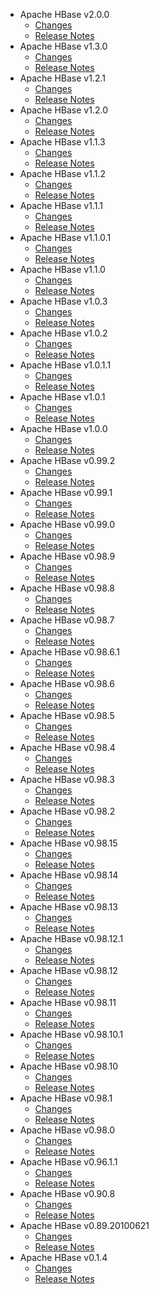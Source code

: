 
<!---
# Licensed to the Apache Software Foundation (ASF) under one
# or more contributor license agreements.  See the NOTICE file
# distributed with this work for additional information
# regarding copyright ownership.  The ASF licenses this file
# to you under the Apache License, Version 2.0 (the
# "License"); you may not use this file except in compliance
# with the License.  You may obtain a copy of the License at
#
#     http://www.apache.org/licenses/LICENSE-2.0
#
# Unless required by applicable law or agreed to in writing, software
# distributed under the License is distributed on an "AS IS" BASIS,
# WITHOUT WARRANTIES OR CONDITIONS OF ANY KIND, either express or implied.
# See the License for the specific language governing permissions and
# limitations under the License.
-->
* Apache HBase v2.0.0
    * [Changes](2.0.0/CHANGES.2.0.0.md)
    * [Release Notes](2.0.0/RELEASENOTES.2.0.0.md)
* Apache HBase v1.3.0
    * [Changes](1.3.0/CHANGES.1.3.0.md)
    * [Release Notes](1.3.0/RELEASENOTES.1.3.0.md)
* Apache HBase v1.2.1
    * [Changes](1.2.1/CHANGES.1.2.1.md)
    * [Release Notes](1.2.1/RELEASENOTES.1.2.1.md)
* Apache HBase v1.2.0
    * [Changes](1.2.0/CHANGES.1.2.0.md)
    * [Release Notes](1.2.0/RELEASENOTES.1.2.0.md)
* Apache HBase v1.1.3
    * [Changes](1.1.3/CHANGES.1.1.3.md)
    * [Release Notes](1.1.3/RELEASENOTES.1.1.3.md)
* Apache HBase v1.1.2
    * [Changes](1.1.2/CHANGES.1.1.2.md)
    * [Release Notes](1.1.2/RELEASENOTES.1.1.2.md)
* Apache HBase v1.1.1
    * [Changes](1.1.1/CHANGES.1.1.1.md)
    * [Release Notes](1.1.1/RELEASENOTES.1.1.1.md)
* Apache HBase v1.1.0.1
    * [Changes](1.1.0.1/CHANGES.1.1.0.1.md)
    * [Release Notes](1.1.0.1/RELEASENOTES.1.1.0.1.md)
* Apache HBase v1.1.0
    * [Changes](1.1.0/CHANGES.1.1.0.md)
    * [Release Notes](1.1.0/RELEASENOTES.1.1.0.md)
* Apache HBase v1.0.3
    * [Changes](1.0.3/CHANGES.1.0.3.md)
    * [Release Notes](1.0.3/RELEASENOTES.1.0.3.md)
* Apache HBase v1.0.2
    * [Changes](1.0.2/CHANGES.1.0.2.md)
    * [Release Notes](1.0.2/RELEASENOTES.1.0.2.md)
* Apache HBase v1.0.1.1
    * [Changes](1.0.1.1/CHANGES.1.0.1.1.md)
    * [Release Notes](1.0.1.1/RELEASENOTES.1.0.1.1.md)
* Apache HBase v1.0.1
    * [Changes](1.0.1/CHANGES.1.0.1.md)
    * [Release Notes](1.0.1/RELEASENOTES.1.0.1.md)
* Apache HBase v1.0.0
    * [Changes](1.0.0/CHANGES.1.0.0.md)
    * [Release Notes](1.0.0/RELEASENOTES.1.0.0.md)
* Apache HBase v0.99.2
    * [Changes](0.99.2/CHANGES.0.99.2.md)
    * [Release Notes](0.99.2/RELEASENOTES.0.99.2.md)
* Apache HBase v0.99.1
    * [Changes](0.99.1/CHANGES.0.99.1.md)
    * [Release Notes](0.99.1/RELEASENOTES.0.99.1.md)
* Apache HBase v0.99.0
    * [Changes](0.99.0/CHANGES.0.99.0.md)
    * [Release Notes](0.99.0/RELEASENOTES.0.99.0.md)
* Apache HBase v0.98.9
    * [Changes](0.98.9/CHANGES.0.98.9.md)
    * [Release Notes](0.98.9/RELEASENOTES.0.98.9.md)
* Apache HBase v0.98.8
    * [Changes](0.98.8/CHANGES.0.98.8.md)
    * [Release Notes](0.98.8/RELEASENOTES.0.98.8.md)
* Apache HBase v0.98.7
    * [Changes](0.98.7/CHANGES.0.98.7.md)
    * [Release Notes](0.98.7/RELEASENOTES.0.98.7.md)
* Apache HBase v0.98.6.1
    * [Changes](0.98.6.1/CHANGES.0.98.6.1.md)
    * [Release Notes](0.98.6.1/RELEASENOTES.0.98.6.1.md)
* Apache HBase v0.98.6
    * [Changes](0.98.6/CHANGES.0.98.6.md)
    * [Release Notes](0.98.6/RELEASENOTES.0.98.6.md)
* Apache HBase v0.98.5
    * [Changes](0.98.5/CHANGES.0.98.5.md)
    * [Release Notes](0.98.5/RELEASENOTES.0.98.5.md)
* Apache HBase v0.98.4
    * [Changes](0.98.4/CHANGES.0.98.4.md)
    * [Release Notes](0.98.4/RELEASENOTES.0.98.4.md)
* Apache HBase v0.98.3
    * [Changes](0.98.3/CHANGES.0.98.3.md)
    * [Release Notes](0.98.3/RELEASENOTES.0.98.3.md)
* Apache HBase v0.98.2
    * [Changes](0.98.2/CHANGES.0.98.2.md)
    * [Release Notes](0.98.2/RELEASENOTES.0.98.2.md)
* Apache HBase v0.98.15
    * [Changes](0.98.15/CHANGES.0.98.15.md)
    * [Release Notes](0.98.15/RELEASENOTES.0.98.15.md)
* Apache HBase v0.98.14
    * [Changes](0.98.14/CHANGES.0.98.14.md)
    * [Release Notes](0.98.14/RELEASENOTES.0.98.14.md)
* Apache HBase v0.98.13
    * [Changes](0.98.13/CHANGES.0.98.13.md)
    * [Release Notes](0.98.13/RELEASENOTES.0.98.13.md)
* Apache HBase v0.98.12.1
    * [Changes](0.98.12.1/CHANGES.0.98.12.1.md)
    * [Release Notes](0.98.12.1/RELEASENOTES.0.98.12.1.md)
* Apache HBase v0.98.12
    * [Changes](0.98.12/CHANGES.0.98.12.md)
    * [Release Notes](0.98.12/RELEASENOTES.0.98.12.md)
* Apache HBase v0.98.11
    * [Changes](0.98.11/CHANGES.0.98.11.md)
    * [Release Notes](0.98.11/RELEASENOTES.0.98.11.md)
* Apache HBase v0.98.10.1
    * [Changes](0.98.10.1/CHANGES.0.98.10.1.md)
    * [Release Notes](0.98.10.1/RELEASENOTES.0.98.10.1.md)
* Apache HBase v0.98.10
    * [Changes](0.98.10/CHANGES.0.98.10.md)
    * [Release Notes](0.98.10/RELEASENOTES.0.98.10.md)
* Apache HBase v0.98.1
    * [Changes](0.98.1/CHANGES.0.98.1.md)
    * [Release Notes](0.98.1/RELEASENOTES.0.98.1.md)
* Apache HBase v0.98.0
    * [Changes](0.98.0/CHANGES.0.98.0.md)
    * [Release Notes](0.98.0/RELEASENOTES.0.98.0.md)
* Apache HBase v0.96.1.1
    * [Changes](0.96.1.1/CHANGES.0.96.1.1.md)
    * [Release Notes](0.96.1.1/RELEASENOTES.0.96.1.1.md)
* Apache HBase v0.90.8
    * [Changes](0.90.8/CHANGES.0.90.8.md)
    * [Release Notes](0.90.8/RELEASENOTES.0.90.8.md)
* Apache HBase v0.89.20100621
    * [Changes](0.89.20100621/CHANGES.0.89.20100621.md)
    * [Release Notes](0.89.20100621/RELEASENOTES.0.89.20100621.md)
* Apache HBase v0.1.4
    * [Changes](0.1.4/CHANGES.0.1.4.md)
    * [Release Notes](0.1.4/RELEASENOTES.0.1.4.md)

